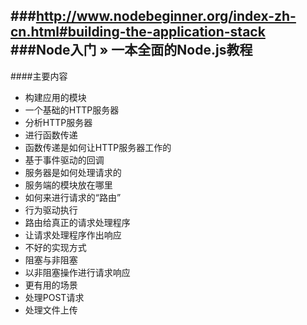 ###http://www.nodebeginner.org/index-zh-cn.html#building-the-application-stack
###Node入门 » 一本全面的Node.js教程
----
####主要内容
* 构建应用的模块
* 一个基础的HTTP服务器
* 分析HTTP服务器
* 进行函数传递
* 函数传递是如何让HTTP服务器工作的
* 基于事件驱动的回调
* 服务器是如何处理请求的
* 服务端的模块放在哪里
* 如何来进行请求的“路由”
* 行为驱动执行
* 路由给真正的请求处理程序
* 让请求处理程序作出响应
* 不好的实现方式
* 阻塞与非阻塞
* 以非阻塞操作进行请求响应
* 更有用的场景
* 处理POST请求
* 处理文件上传
